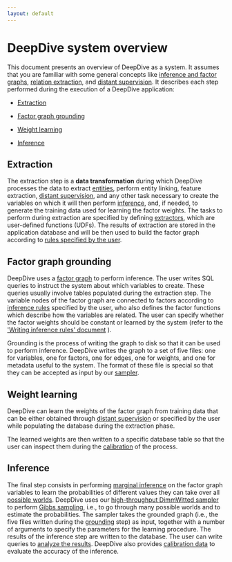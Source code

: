 ```yaml
---
layout: default
---
```


# DeepDive system overview

This document presents an overview of DeepDive as a system. It assumes that you
are familiar with some general concepts like [inference and factor
graphs](../general/inference.html), [relation
extraction](../general/relation_extraction.html), and [distant
supervision](../general/distant_supervision.html). It describes each step
performed during the execution of a DeepDive application:

- [Extraction](#extraction)

- [Factor graph grounding](#grounding)
  
- [Weight learning](#weight)

- [Inference](#inference)

## <a name="extraction" href="#"></a> Extraction

The extraction step is a **data transformation** during which DeepDive processes
the data to extract [entities](../general/relation_extraction.html#entity), perform
entity linking, feature extraction, [distant
supervision](../general/distant_supervision.html), and any other task
necessary to create the variables on which it will then perform
[inference](../general/inference.html), and, if needed, to generate the training
data used for learning the factor weights. The tasks to perform during
extraction are specified by defining [extractors](extractors.html), which are
user-defined functions (UDFs). The results of extraction are stored in the
application database and will be then used to build the factor graph according
to [rules specified by the user](inference_rules.html).

## <a name="grounding" href="#"></a> Factor graph grounding

DeepDive uses a [factor graph](../general/inference.html) to perform
inference. The user writes SQL queries to instruct the system about
which variables to create. These queries usually involve tables populated during
the extraction step. The variable nodes of the factor graph are connected to
factors according to [inference rules](inference_rules.html) specified by the
user, who also defines the factor functions which describe how the variables are
related. The user can specify whether the factor weights should be constant or
learned by the system (refer to the ['Writing inference rules'
document](inference_rules.html) ). 

Grounding is the process of writing the graph to disk so that it can be used to
perform inference. DeepDive writes the graph to a set of five files: one for
variables, one for factors, one for edges, one for weights, and one for metadata
useful to the system. The format of these file is special so that they can be
accepted as input by our [sampler](sampler.html).

## <a name="weight" href="#"></a> Weight learning

DeepDive can learn the weights of the factor graph from training data that can
be either obtained through [distant
supervision](../general/distant_supervision.html) or specified by the user while
populating the database during the extraction phase.

<!-- TODO (Amir) What algorithm do we use to learn the weights?  -->

The learned weights are then written to a specific database table so that the
user can inspect them during the [calibration](calibration.html) of the process.

## <a name="inference" href="#"></a> Inference

The final step consists in performing [marginal
inference](../general/inference.html#marginal) on the factor graph variables to
learn the probabilities of different values they can take over all [possible
worlds](../general/inference.html#possibleworlds). DeepDive uses our
[high-throughput DimmWitted sampler](sampler.html) to perform [Gibbs
sampling](../general/inference.html#gibbs), i.e., to go through many possible
worlds and to estimate the probabilities. The sampler takes the grounded
graph (i.e., the five files written during the [grounding](#grounding) step) as
input, together with a number of arguments to specify the parameters for the
learning procedure. The results of the inference step are written to the
database. The user can write queries to [analyze the
results](running.html#results). DeepDive also provides [calibration
data](calibration.html) to evaluate the accuracy of the inference.

<!-- TODO (All) Anything else we should add ? -->

